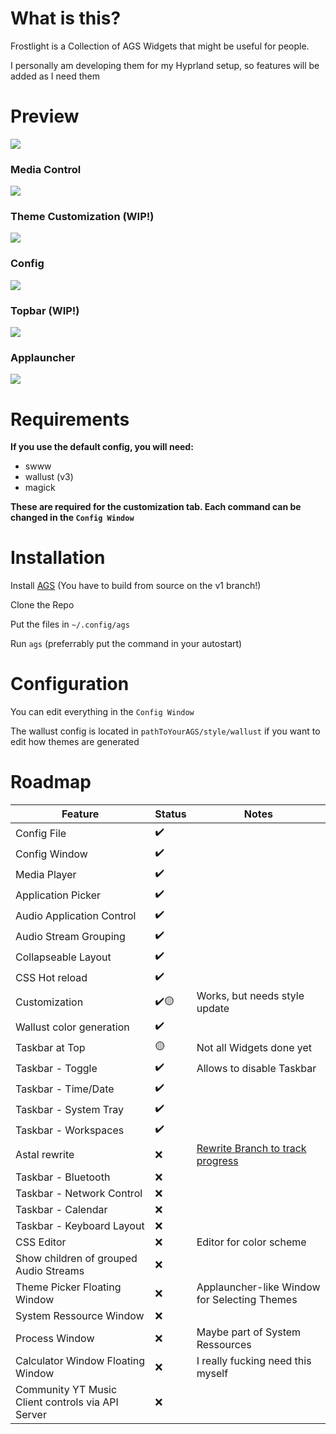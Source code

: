 # What is this?

Frostlight is a Collection of AGS Widgets that might be useful for people.

I personally am developing them for my Hyprland setup, so features will be added as I need them

# Preview

![](assets/20241029_155728_image.png)

### Media Control

![](assets/20241029_155811_image.png)

### Theme Customization (WIP!)

![](assets/20241029_155827_image.png)

### Config

![](assets/20241029_155855_image.png)

### Topbar (WIP!)

![](assets/20241005_174937_image.png)

### Applauncher

![](assets/20241109_233142_image.png)

# Requirements

**If you use the default config, you will need:**

- swww
- wallust (v3)
- magick

**These are required for the customization tab. Each command can be changed in the `Config Window`**

# Installation

Install [AGS](https://aylur.github.io/ags-docs/config/installation/) (You have to build from source on the v1 branch!)

Clone the Repo

Put the files in `~/.config/ags`

Run `ags` (preferrably put the command in your autostart)

# Configuration

You can edit everything in the `Config Window`

The wallust config is located in `pathToYourAGS/style/wallust` if you want to edit how themes are generated

# Roadmap

| Feature                                | Status | Notes                                        |
| -------------------------------------- | ------ | -------------------------------------------- |
| Config File                            | ✔️     |                                              |
| Config Window                          | ✔️     |                                              |
| Media Player                           | ✔️     |                                              |
| Application Picker                     | ✔️     |                                              |
| Audio Application Control              | ✔️     |                                              |
| Audio Stream Grouping                  | ✔️     |                                              |
| Collapseable Layout                    | ✔️     |                                              |
| CSS Hot reload                         | ✔️     |                                              |
| Customization                          | ✔️🟡   | Works, but needs style update                |
| Wallust color generation               | ✔️     |                                              |
| Taskbar at Top                         | 🟡     | Not all Widgets done yet                     |
| Taskbar - Toggle                       | ✔️     | Allows to disable Taskbar                    |
| Taskbar - Time/Date                    | ✔️     |                                              |
| Taskbar - System Tray                  | ✔️     |                                              |
| Taskbar - Workspaces                   | ✔️     |                                              |
| Astal rewrite                          | ❌     | [Rewrite Branch to track progress](https://github.com/Skiftstar/Frostlight/tree/astal-rewrite)                    |
| Taskbar - Bluetooth                    | ❌     |                                              |
| Taskbar - Network Control              | ❌     |                                              |
| Taskbar - Calendar                     | ❌     |                                              |
| Taskbar - Keyboard Layout              | ❌     |                                              |
| CSS Editor                             | ❌     | Editor for color scheme                      |
| Show children of grouped Audio Streams | ❌     |                                              |
| Theme Picker Floating Window           | ❌     | Applauncher-like Window for Selecting Themes |
| System Ressource Window                | ❌     |                                              |
| Process Window                         | ❌     | Maybe part of System Ressources              |
| Calculator Window Floating Window      | ❌     | I really fucking need this myself            |
| Community YT Music Client controls via API Server      | ❌     |             |
